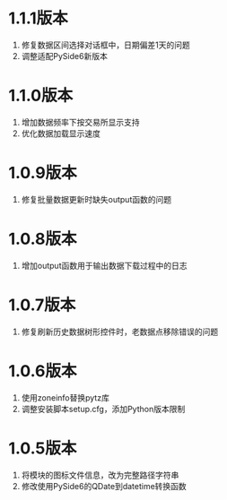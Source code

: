# 1.1.1版本

1. 修复数据区间选择对话框中，日期偏差1天的问题
2. 调整适配PySide6新版本

# 1.1.0版本

1. 增加数据频率下按交易所显示支持
2. 优化数据加载显示速度

# 1.0.9版本

1. 修复批量数据更新时缺失output函数的问题

# 1.0.8版本

1. 增加output函数用于输出数据下载过程中的日志

# 1.0.7版本

1. 修复刷新历史数据树形控件时，老数据点移除错误的问题

# 1.0.6版本

1. 使用zoneinfo替换pytz库
2. 调整安装脚本setup.cfg，添加Python版本限制

# 1.0.5版本

1. 将模块的图标文件信息，改为完整路径字符串
2. 修改使用PySide6的QDate到datetime转换函数